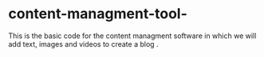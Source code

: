 # content-managment-tool-
This is the basic code for the content managment software in which we will add text, images and videos to create a blog .
